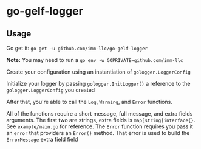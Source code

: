 # go-gelf-logger

## Usage

Go get it: 
`go get -u github.com/imm-llc/go-gelf-logger`

**Note:** You may need to run a `go env -w GOPRIVATE=github.com/imm-llc`

Create your configuration using an instantiation of `gologger.LoggerConfig`

Initialize your logger by passing `gologger.InitLogger()` a reference to the `gologger.LoggerConfig` you created

After that, you're able to call the `Log`, `Warning`, and `Error` functions.

All of the functions require a short message, full message, and extra fields arguments. The first two are strings, extra fields is `map[string]interface{}`. See `example/main.go` for reference. The `Error` function requires you pass it an `error` that providers an `Error()` method. That error is used to build the `ErrorMessage` extra field field